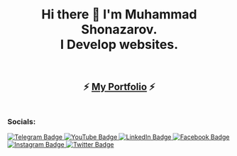 <h1 align="center">
Hi there 👋 I'm Muhammad Shonazarov.<br>I Develop websites.
  <br><br>
</h1>

<h2 align="center">
  ⚡ <a href="https://mukhammad-dev.vercel.app" target="_blank">My Portfolio</a> ⚡
  <br><br>
</h2>

### Socials:

<div id="badges">
  <a href="https://t.me/shonazarovdev">
    <img src="https://img.shields.io/badge/telegram-blue?style=for-the-badge&logo=telegram&logoColor=white" alt="Telegram Badge" />
  </a><!--
  --><a href="https://youtube.com/@mukhammaddev">
    <img src="https://img.shields.io/badge/youtube-red?style=for-the-badge&logo=youtube&logoColor=white" alt="YouTube Badge" />
  </a><!--
  --><a href="[https://t.me/shonazarovdev](https://linkedin.com/in/mukhammaddev/)">
    <img src="https://img.shields.io/badge/linkedin-blue?style=for-the-badge&logo=linkedin&logoColor=white" alt="LinkedIn Badge" />
  </a><!--
  --><a href="https://www.facebook.com/mukhammaddev">
    <img src="https://img.shields.io/badge/facebook-blue?style=for-the-badge&logo=facebook&logoColor=white" alt="Facebook Badge" />
  </a><!--
  --><a href="https://instagram.com/mukhammaddev">
    <img src="https://img.shields.io/badge/instagram-pink?style=for-the-badge&logo=instagram&logoColor=white" alt="Instagram Badge" />
  </a><!--
  --><a href="https://twitter.com/mukhammaddev">
    <img src="https://img.shields.io/badge/twitter-blue?style=for-the-badge&logo=twitter&logoColor=white" alt="Twitter Badge" />
  </a>
</div>
